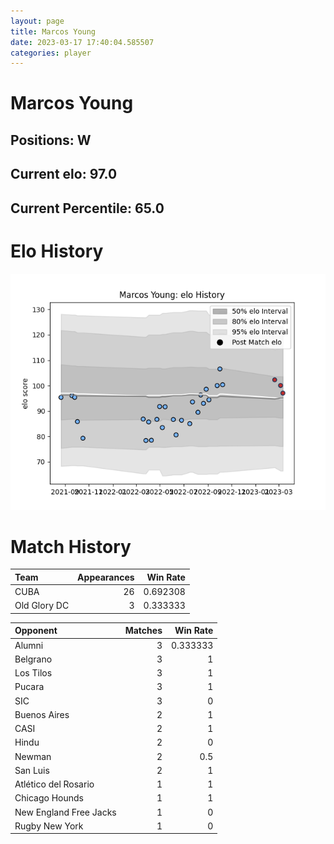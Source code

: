 ```yaml
---  
layout: page  
title: Marcos Young  
date: 2023-03-17 17:40:04.585507  
categories: player  
---
```

# Marcos Young

## Positions: W

## Current elo: 97.0

## Current Percentile: 65.0

# Elo History


![elo history](history_MarcosYoung.png)
# Match History


| Team         |   Appearances |   Win Rate |
|:-------------|--------------:|-----------:|
| CUBA         |            26 |   0.692308 |
| Old Glory DC |             3 |   0.333333 |

| Opponent               |   Matches |   Win Rate |
|:-----------------------|----------:|-----------:|
| Alumni                 |         3 |   0.333333 |
| Belgrano               |         3 |   1        |
| Los Tilos              |         3 |   1        |
| Pucara                 |         3 |   1        |
| SIC                    |         3 |   0        |
| Buenos Aires           |         2 |   1        |
| CASI                   |         2 |   1        |
| Hindu                  |         2 |   0        |
| Newman                 |         2 |   0.5      |
| San Luis               |         2 |   1        |
| Atlético del Rosario   |         1 |   1        |
| Chicago Hounds         |         1 |   1        |
| New England Free Jacks |         1 |   0        |
| Rugby New York         |         1 |   0        |